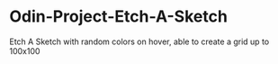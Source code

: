 # Odin-Project-Etch-A-Sketch

Etch A Sketch with random colors on hover, able to create a grid up to 100x100
